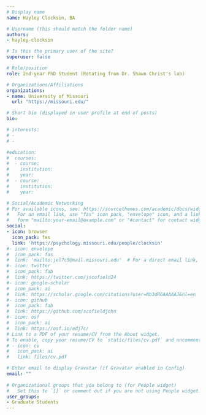 ```yaml
---
# Display name
name: Hayley Clocksin, BA

# Username (this should match the folder name)
authors:
- hayley-clocksin

# Is this the primary user of the site?
superuser: false

# Role/position
role: 2nd-year PhD Student (Rotating from Dr. Shawn Christ's lab)

# Organizations/Affiliations
organizations:
- name: University of Missouri
  url: "https://missouri.edu/"

# Short bio (displayed in user profile at end of posts)
bio: 

# interests:
# - 
# - 

#education:
#  courses:
#  - course: 
#    institution: 
#    year: 
#  - course: 
#    institution: 
#    year: 

# Social/Academic Networking
# For available icons, see: https://sourcethemes.com/academic/docs/widgets/#icons
#   For an email link, use "fas" icon pack, "envelope" icon, and a link in the
#   form "mailto:your-email@example.com" or "#contact" for contact widget.
social:
- icon: browser
  icon_pack: fas
  link: 'https://psychology.missouri.edu/people/clocksin'
#- icon: envelope
#  icon_pack: fas
#  link: 'mailto:jel7c5@mail.missouri.edu'  # For a direct email link, use "mailto:test@example.org".
#- icon: twitter
#  icon_pack: fab
#  link: https://twitter.com/jscofield24
#- icon: google-scholar
#  icon_pack: ai
#  link: https://scholar.google.com/citations?user=Nb3dR6AAAAAJ&hl=en
#- icon: github
#  icon_pack: fab
#  link: https://github.com/scofieldjohn
#- icon: osf
#  icon_pack: ai
#  link: https://osf.io/edj7c/
# Link to a PDF of your resume/CV from the About widget.
# To enable, copy your resume/CV to `static/files/cv.pdf` and uncomment the lines below.  
# - icon: cv
#   icon_pack: ai
#   link: files/cv.pdf

# Enter email to display Gravatar (if Gravatar enabled in Config)
email: ""
  
# Organizational groups that you belong to (for People widget)
#   Set this to `[]` or comment out if you are not using People widget.  
user_groups:
- Graduate Students
---
```



